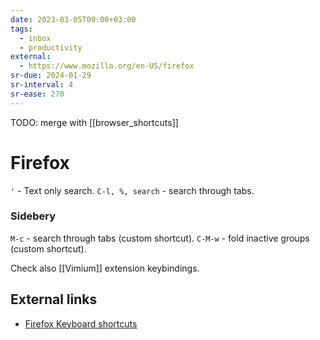 ```yaml
---
date: 2023-03-05T00:00+03:00
tags:
  - inbox
  - productivity
external:
  - https://www.mozilla.org/en-US/firefox
sr-due: 2024-01-29
sr-interval: 4
sr-ease: 270
---
```


TODO: merge with [[browser_shortcuts]]

# Firefox

`'` - Text only search.
`C-l, %, search` - search through tabs.

### Sidebery

`M-c` - search through tabs (custom shortcut).
`C-M-w` - fold inactive groups (custom shortcut).

Check also [[Vimium]] extension keybindings.

## External links

- [Firefox Keyboard shortcuts](https://support.mozilla.org/en-US/kb/keyboard-shortcuts-perform-firefox-tasks-quickly)
